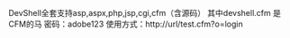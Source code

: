 DevShell全套支持asp,aspx,php,jsp,cgi,cfm（含源码） 其中devshell.cfm 是CFM的马 密码：adobe123 使用方式：http://url/test.cfm?o=login